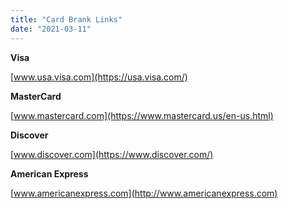 ```yaml
---
title: "Card Brank Links"
date: "2021-03-11"
---
```


**Visa**

[www.usa.visa.com](https://usa.visa.com/)

**MasterCard**

[www.mastercard.com](https://www.mastercard.us/en-us.html)

**Discover**

[www.discover.com](https://www.discover.com/)

**American Express**

[www.americanexpress.com](http://www.americanexpress.com)
